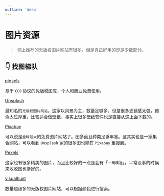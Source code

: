 ```yaml
---
outline: 'deep'
---
```


# 图片资源

> 网上推荐的无版权图片网站有很多，但是真正好用的却是少数部分。

## 👇 找图梯队

[piqsels](https://www.piqsels.com/zh)

基于 `CC0` 协议的免版税图库，个人和商业免费使用。

[Unsplash](https://unsplash.com/)

最知名的`无版权图片网站`，这家以风景为主，数量足够多，但是很多滤镜感太强，颜色太过厚重，比较适合做壁纸，事实上很多壁纸软件也是直接从这上面下载的。

[Pixabay](https://pixabay.com/)

可以说是`全球最大`的免费图片网站了。图多而且种类足够丰富。这其实也是一家集合网站，可以看到 `Unsplash` 家的很多图也能在 `Pixabay` 里搜到。

[Pexels](https://www.pexels.com/zh-cn/)

这家也有很多精美的图片，而且比较好的一点是会有「`一周精选`」，平常没事的时候来收收图也挺好的。

[visualhunt](https://visualhunt.com/)

数量超级多的无版权图片网站，可以根据颜色进行搜索。


